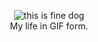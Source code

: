 <p align="center">
  <img src="https://media.giphy.com/media/QMHoU66sBXqqLqYvGO/giphy.gif" alt="this is fine dog" />
  <br />
  My life in GIF form.
</p>


